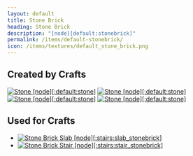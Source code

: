 ```yaml
---
layout: default
title: Stone Brick
heading: Stone Brick
description: "[node][default:stonebrick]"
permalink: /items/default-stonebrick/
icon: /items/textures/default_stone_brick.png
---
```



## Created by Crafts

<div class="craft">
    <div>
        <span><a href="{{site.baseurl}}/items/default-stone/"><img src="{{site.baseurl}}/assets/img/items/textures/default_stone.png" data-toggle="tooltip" title="Stone [node][:default:stone]"></a></span>
        <span><a href="{{site.baseurl}}/items/default-stone/"><img src="{{site.baseurl}}/assets/img/items/textures/default_stone.png" data-toggle="tooltip" title="Stone [node][:default:stone]"></a></span>
        <span></span>
    </div>
    <div>
        <span><a href="{{site.baseurl}}/items/default-stone/"><img src="{{site.baseurl}}/assets/img/items/textures/default_stone.png" data-toggle="tooltip" title="Stone [node][:default:stone]"></a></span>
        <span><a href="{{site.baseurl}}/items/default-stone/"><img src="{{site.baseurl}}/assets/img/items/textures/default_stone.png" data-toggle="tooltip" title="Stone [node][:default:stone]"></a></span>
        <span></span>
    </div>
    <div>
        <span></span>
        <span></span>
        <span></span>
    </div>
</div>


## Used for Crafts

<ul class="list-items">
    <li><a href="{{site.baseurl}}/items/stairs-slab-stonebrick/"><img src="{{site.baseurl}}/assets/img/items/textures/default_stone_brick.png" data-toggle="tooltip" title="Stone Brick Slab [node][:stairs:slab_stonebrick]"></a></li>
    <li><a href="{{site.baseurl}}/items/stairs-stair-stonebrick/"><img src="{{site.baseurl}}/assets/img/items/textures/default_stone_brick.png" data-toggle="tooltip" title="Stone Brick Stair [node][:stairs:stair_stonebrick]"></a></li>
</ul>